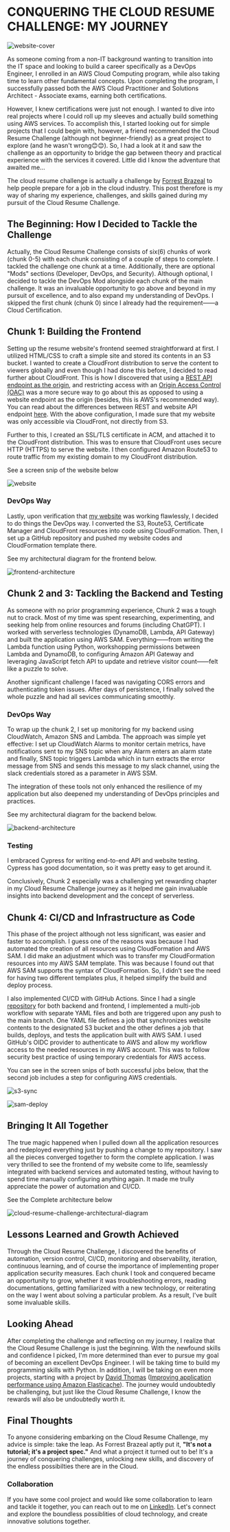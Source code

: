 # CONQUERING THE CLOUD RESUME CHALLENGE: MY JOURNEY

![website-cover](img/cloud-resume-challenge-architecture.png)

As someone coming from a non-IT background wanting to transition into the IT space and looking to build a career specifically as a DevOps Engineer, I enrolled in an AWS Cloud Computing program, while also taking time to learn other fundamental concepts. Upon completing the program, I successfully passed both the AWS Cloud Practitioner and Solutions Architect - Associate exams, earning both certifications.

However, I knew certifications were just not enough. I wanted to dive into real projects where I could roll up my sleeves and actually build something using AWS services. To accomplish this, I started looking out for simple projects that I could begin with, however, a friend recommended the Cloud Resume Challenge (although not beginner-friendly) as a great project to explore (and he wasn't wrong😊😊). So, I had a look at it and saw the challenge as an opportunity to bridge the gap between theory and practical experience with the services it covered. Little did I know the adventure that awaited me...

The cloud resume challenge is actually a challenge by [Forrest Brazeal](https://twitter.com/forrestbrazeal) to help people prepare for a job in the cloud industry. This post therefore is my way of sharing my experience, challenges, and skills gained during my pursuit of the Cloud Resume Challenge.

## The Beginning: How I Decided to Tackle the Challenge

Actually, the Cloud Resume Challenge consists of six(6) chunks of work (chunk 0-5) with each chunk consisting of a couple of steps to complete. I tackled the challenge one chunk at a time. Additionally, there are optional "Mods" sections (Developer, DevOps, and Security). Although optional, I decided to tackle the DevOps Mod alongside each chunk of the main challenge. It was an invaluable opportunity to go above and beyond in my pursuit of excellence, and to also expand my understanding of DevOps. I skipped the first chunk (chunk 0) since I already had the requirement——a Cloud Certification.

## Chunk 1: Building the Frontend

Setting up the resume website's frontend seemed straightforward at first. I utilized HTML/CSS to craft a simple site and stored its contents in an S3 bucket. I wanted to create a CloudFront distribution to serve the content to viewers globally and even though I had done this before, I decided to read further about CloudFront. This is how I discovered that using a [REST API endpoint as the origin](https://repost.aws/knowledge-center/cloudfront-serve-static-website), and restricting access with an [Origin Access Control (OAC)](https://docs.aws.amazon.com/AmazonCloudFront/latest/DeveloperGuide/private-content-restricting-access-to-s3.html) was a more secure way to go about this as opposed to using a website endpoint as the origin (besides, this is AWS's recommended way). You can read about the differences between REST and website API endpoint [here](https://docs.aws.amazon.com/AmazonS3/latest/userguide/WebsiteEndpoints.html#WebsiteRestEndpointDiff). With the above configuration, I made sure that my website was only accessible via CloudFront, not directly from S3.

Further to this, I created an SSL/TLS certificate in ACM, and attached it to the CloudFront distribution. This was to ensure that CloudFront uses secure HTTP (HTTPS) to serve the website.
I then configured Amazon Route53 to route traffic from my existing domain to my CloudFront distribution.

See a screen snip of the website below

![website](img/website-snapshot.png)

### DevOps Way

Lastly, upon verification that [my website](https://osu-resume.com.ng) was working flawlessly, I decided to do things the DevOps way. I converted the S3, Route53, Certificate Manager and CloudFront resources into code using CloudFormation. Then, I set up a GitHub repository and pushed my website codes and CloudFormation template there.

See my architectural diagram for the frontend below.

![frontend-architecture](img/frontend-architecture.png)

## Chunk 2 and 3: Tackling the Backend and Testing

As someone with no prior programming experience, Chunk 2 was a tough nut to crack. Most of my time was spent researching, experimenting, and seeking help from online resources and forums (including ChatGPT). I worked with serverless technologies (DynamoDB, Lambda, API Gateway) and built the application using AWS SAM. Everything——from writing the Lambda function using Python, workshopping permissions between Lambda and DynamoDB, to configuring Amazon API Gateway and leveraging JavaScript fetch API to update and retrieve visitor count——felt like a puzzle to solve.

Another significant challenge I faced was navigating CORS errors and authenticating token issues. After days of persistence, I finally solved the  whole puzzle and had all sevices communicating smoothly.

### DevOps Way

To wrap up the chunk 2, I set up monitoring for my backend using CloudWatch, Amazon SNS and Lambda. The approach was simple yet effective: I set up CloudWatch Alarms to monitor certain metrics, have notifications sent to my SNS topic when any Alarm enters an alarm state and finally, SNS topic triggers Lambda which in turn extracts the error message from SNS and sends this message to my slack channel, using the slack credentials stored as a parameter in AWS SSM.

The integration of these tools not only enhanced the resilience of my application but also deepened my understanding of DevOps principles and practices.

See my architectural diagram for the backend below.

![backend-architecture](img/backend-architecture.png)

### Testing

I embraced Cypress for writing end-to-end API and website testing. Cypress has good documentation, so it was pretty easy to get around it.

Conclusively, Chunk 2 especially was a challenging yet rewarding chapter in my Cloud Resume Challenge journey as it helped me gain invaluable insights into backend development and the concept of serverless.

## Chunk 4: CI/CD and Infrastructure as Code

This phase of the project although not less significant, was easier and faster to accomplish. I guess one of the reasons was because I had automated the creation of all resources using CloudFormation and AWS SAM. I did make an adjustment which was to transfer my CloudFormation resources into my AWS SAM template. This was because I found out that AWS SAM supports the syntax of CloudFormation. So, I didn't see the need for having two different templates plus, it helped simplify the build and deploy process.

I also implemented CI/CD with GitHub Actions. Since I had a single [repository](https://github.com/osugodbless/cloud-resume-challenge/tree/main) for both backend and frontend, I implemented a multi-job workflow with separate YAML files and both are triggered upon any push to the main branch. One YAML file defines a job that synchronizes website contents to the designated S3 bucket and the other defines a job that builds, deploys, and tests the application built with AWS SAM. I used GitHub's OIDC provider to authenticate to AWS and allow my workflow access to the needed resources in my AWS account. This was to follow security best practice of using temporary credentials for AWS access.

You can see in the screen snips of both successful jobs below, that the second job includes a step for configuring AWS credentials.

![s3-sync](img/actions-s3-sync.png)

![sam-deploy](img/actions-sam-deploy.png)

## Bringing It All Together

The true magic happened when I pulled down all the application resources and redeployed everything just by pushing a change to my repository. I saw all the pieces converged together to form the complete application. I was very thrilled to see the frontend of my website come to life, seamlessly integrated with backend services and automated testing, without having to spend time manually configuring anything again. It made me trully appreciate the power of automation and CI/CD.

See the Complete architecture below

![cloud-resume-challenge-architectural-diagram](img/cloud-resume-challenge-architecture.png)

## Lessons Learned and Growth Achieved

Through the Cloud Resume Challenge, I discovered the benefits of automation, version control, CI/CD, monitoring and observability, iteration, continuous learning, and of course the importance of implementing proper application security measures. Each chunk I took and conquered became an opportunity to grow, whether it was troubleshooting errors, reading documentations, getting familiarized with a new technology, or reiterating on the way I went about solving a particular problem. As a result, I've built some invaluable skills.

## Looking Ahead

After completing the challenge and reflecting on my journey, I realize that the Cloud Resume Challenge is just the beginning. With the newfound skills and confidence I picked, I'm more determined than ever to pursue my goal of becoming an excellent DevOps Engineer. I will be taking time to build my programming skills with Python. In addition, I will be taking on even more projects, starting with a project by [David Thomas](https://linkedin.com/david-thomas-70ba433/) ([Improving application performance using Amazon Elasticache](https://pluralsight.com/resources/blog/cloud/cloudguruchallenge-improve-application-performance-using-amazon-elasticache)). The journey would undoubtedly be challenging, but just like the Cloud Resume Challenge, I know the rewards will also be undoubtedly worth it.

## Final Thoughts

To anyone considering embarking on the Cloud Resume Challenge, my advice is simple: take the leap. As Forrest Brazeal aptly put it, **"It's not a tutorial; it's a project spec."** And what a project it turned out to be! It's a journey of conquering challenges, unlocking new skills, and discovery of the endless possibilties there are in the Cloud.

### Collaboration

If you have some cool project and would like some collaboration to learn and tackle it together, you can reach out to me on [LinkedIn](https://linkedin.com/in/osugodbless/). Let's connect and explore the boundless possiblities of cloud technology, and create innovative solutions together.